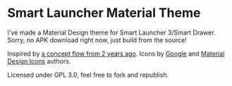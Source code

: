 # Smart Launcher Material Theme

I've made a Material Design theme for Smart Launcher 3/Smart Drawer. Sorry, no APK download right now, just build from the source!

Inspired by [a concept flow from 2 years ago](https://plus.google.com/+MadisOtenurm/posts/ahSjvMvEA3T).
Icons by [Google](https://material.io/icons/) and [Material Design Icons](https://materialdesignicons.com/) authors.

Licensed under GPL 3.0, feel free to fork and republish.
